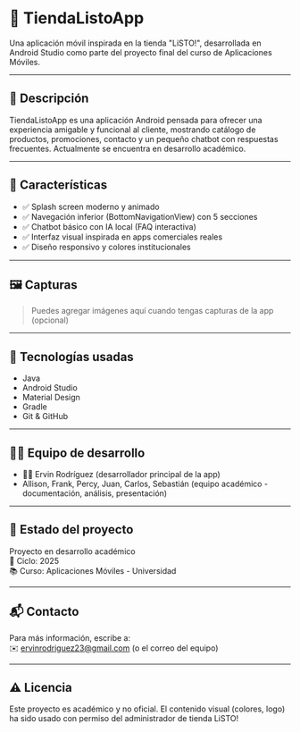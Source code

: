 # 📱 TiendaListoApp

Una aplicación móvil inspirada en la tienda "LiSTO!", desarrollada en Android Studio como parte del proyecto final del curso de Aplicaciones Móviles.

---

## 🚀 Descripción

TiendaListoApp es una aplicación Android pensada para ofrecer una experiencia amigable y funcional al cliente, mostrando catálogo de productos, promociones, contacto y un pequeño chatbot con respuestas frecuentes. Actualmente se encuentra en desarrollo académico.

---

## 🎯 Características

- ✅ Splash screen moderno y animado
- ✅ Navegación inferior (BottomNavigationView) con 5 secciones
- ✅ Chatbot básico con IA local (FAQ interactiva)
- ✅ Interfaz visual inspirada en apps comerciales reales
- ✅ Diseño responsivo y colores institucionales

---

## 🖼️ Capturas

> Puedes agregar imágenes aquí cuando tengas capturas de la app (opcional)

---

## 🧠 Tecnologías usadas

- Java
- Android Studio
- Material Design
- Gradle
- Git & GitHub

---

## 👨‍💻 Equipo de desarrollo

- 👨‍💻 Ervin Rodríguez (desarrollador principal de la app)
- Allison, Frank, Percy, Juan, Carlos, Sebastián (equipo académico - documentación, análisis, presentación)

---

## 📌 Estado del proyecto

Proyecto en desarrollo académico  
📅 Ciclo: 2025  
📚 Curso: Aplicaciones Móviles - Universidad

---

## 📬 Contacto

Para más información, escribe a:  
✉️ ervinrodriguez23@gmail.com (o el correo del equipo)

---

## ⚠️ Licencia

Este proyecto es académico y no oficial. El contenido visual (colores, logo) ha sido usado con permiso del administrador de tienda LiSTO!
